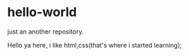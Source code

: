 # hello-world
just an another repository.


Hello ya here, i like html,css(that's where i started learning);
